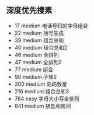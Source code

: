 ## 深度优先搜素

* 17 medium 电话号码的字母组合
* 22 medium 括号生成
* 39 medium 组合总和
* 40 medium 组合总和2
* 46 medium 全排列
* 47 medium 全排列2
* 77 medium 组合
* 90 medium 子集2
* 200 medium 岛屿数量
* 216 medium 组合总和3
* 784 easy 字母大小写全排列
* 841 medium 钥匙和房间